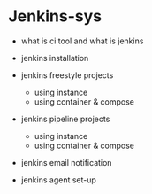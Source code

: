# Jenkins-sys

 - what is ci tool and what is jenkins

 - jenkins installation
   
 - jenkins freestyle projects
   
     - using instance 
     - using container & compose
     
 - jenkins pipeline projects

     - using instance
     - using container & compose
       
 - jenkins email notification
   
 - jenkins agent set-up
